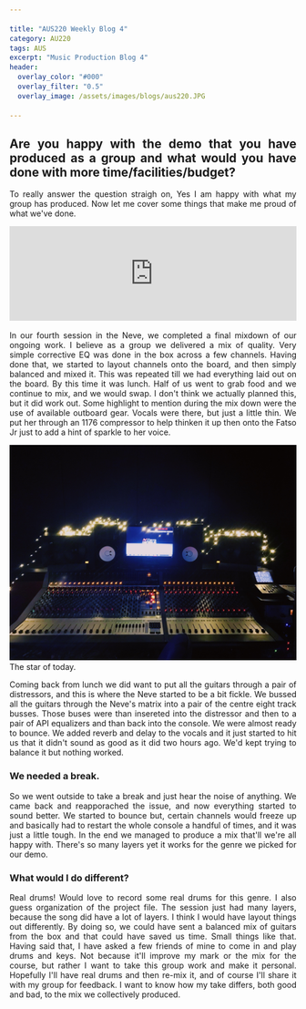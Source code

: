 ```yaml
---

title: "AUS220 Weekly Blog 4"
category: AU220
tags: AUS
excerpt: "Music Production Blog 4"
header:
  overlay_color: "#000"
  overlay_filter: "0.5"
  overlay_image: /assets/images/blogs/aus220.JPG

---
```

<style>
body {
text-align: justify}
</style>

## Are	you	happy	with	the	demo	that	you	have	produced	as	a	group	and	what	would	you	have	done	with	more	time/facilities/budget?	

To really answer the question straigh on, Yes I am happy with what my group has produced. Now let me cover some things that make me proud of what we've done. 

<iframe width="100%" height="166" scrolling="no" frameborder="no" allow="autoplay" src="https://w.soundcloud.com/player/?url=https%3A//api.soundcloud.com/tracks/464040741&color=%23ff5500&auto_play=false&hide_related=false&show_comments=true&show_user=true&show_reposts=false&show_teaser=true"></iframe>


In our fourth session in the Neve, we completed a final mixdown of our ongoing work. I believe as a group we delivered a mix of quality. Very simple corrective EQ was done in the box across a few channels. Having done that, we started to layout channels onto the board, and then simply balanced and mixed it. This was repeated till we had everything laid out on the board. By this time it was lunch. Half of us went to grab food and we continue to mix, and we would swap. I don't think we actually planned this, but it did work out. Some highlight to mention during the mix down were the use of available outboard gear. Vocals were there, but just a little thin. We put her through an 1176 compressor to help thinken it up then onto the Fatso Jr just to add a hint of sparkle to her voice. 

![Neve Genesys](/assets/images/blogs/AUS220/NeveMix.JPG) The star of today.

Coming back from lunch we did want to put all the guitars through a pair of distressors, and this is where the Neve started to be a bit fickle. We bussed all the guitars through the Neve's matrix into a pair of the centre eight track busses. Those buses were than insereted into the distressor and then to a pair of API equalizers and than back into the console. We were almost ready to bounce. We added reverb and delay to the vocals and it just started to hit us that it didn't sound as good as it did two hours ago. We'd kept trying to balance it but nothing worked. 

### We needed a break.

So we went outside to take a break and just hear the noise of anything. We came back and reapporached the issue, and now everything started to sound better. We started to bounce but, certain channels would freeze up and basically had to restart the whole console a handful of times, and it was just a little tough. In the end we managed to produce a mix that'll we're all happy with. There's so many layers yet it works for the genre we picked for our demo.


### What would I do different?
Real drums! Would love to record some real drums for this genre. I also guess organization of the project file. The session just had many layers, because the song did have a lot of layers. I think I would have layout things out differently. By doing so, we could have sent a balanced mix of guitars from the box and that could have saved us time. Small things like that.
Having said that, I have asked a few friends of mine to come in and play drums and keys. Not because it'll improve my mark or the mix for the course, but rather I want to take this group work and make it personal. Hopefully I'll have real drums and then re-mix it, and of course I'll share it with my group for feedback. I want to know how my take differs, both good and bad, to the mix we collectively produced. 

